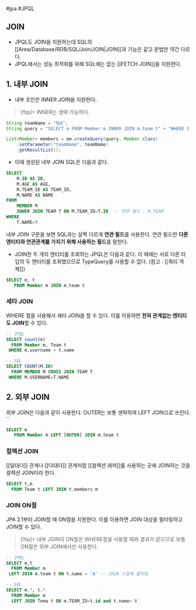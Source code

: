 #jpa #JPQL

## JOIN
+ JPQL도 JOIN을 지원하는데 SQL의 [[Area/Database/RDB/SQL/Join/JOIN|JOIN]]과 기능은 같고 문법만 약간 다르다.
+ JPQL에서는 성능 최적화를 위해 SQL에는 없는 [[FETCH JOIN]]을 지원한다.

## 1. 내부 JOIN
+ 내부 조인은 INNER JOIN을 지원한다.

> [!tip]+ 
> INNER는 생략 가능하다.

```java
String teamName = "팀A";
String query = "SELECT m FROM Member m INNER JOIN m.team t" + "WHERE t.name = :teamName";

List<Member> members = em.createQuery(query, Member.class)
	.setParameter("teamName", teamName)
	.getResultList();
```

+ 이때 생성된 내부 JOIN SQL은 다음과 같다.

```sql
SELECT
	M.ID AS ID,
	M.AGE AS AGE,
	M.TEAM_ID AS TEAM_ID,
	M.NAME AS NAME
FROM
	MEMBER M
	INNER JOIN TEAM T ON M.TEAM_ID=T.ID  -- 연관 필드 : M.TEAM
WHERE
	T.NAME=?
```

내부 JOIN 구문을 보면 SQL과는 살짝 다르게 **연관 필드**를 사용한다.  연관 필드란 **다른 엔티티와 연관관계를 가지기 위해 사용하는 필드**를 말한다.

+ JOIN한 두 개의 엔티티를 조회하는 JPQL은 다음과 같다. 이 때에는 서로 다른 타입의 두 엔티티를 조회했으므로 TypeQuery를 사용할 수 없다. (참고 : [[쿼리 객체]])

```sql
SELECT m, t
   FROM Member m JOIN m.team t
```

### 세타 JOIN
WHERE 절을 사용해서 세타 JOIN을 할 수 있다. 이를 이용하면 **전혀 관계없는 엔티티도 JOIN**할 수 있다.

```sql
-- JPQL
SELECT count(m)
  FROM Member m, Team t
 WHERE m.username = t.name

-- SQL
SELECT COUNT(M.ID)
  FROM MEMBER M CROSS JOIN TEAM T
 WHERE M.USERNAME=T.NAME
```

## 2. 외부 JOIN
외부 JOIN은 다음과 같이 사용한다. OUTER는 보통 생략하여 LEFT JOIN으로 쓰인다.
``
```sql
SELECT m
   FROM Member m LEFT [OUTER] JOIN m.team t
```

### 컬렉션 JOIN
[[일대다]] 관계나 [[다대다]] 관계처럼 [[컬렉션 래퍼]]를 사용하는 곳에 JOIN하는 것을 컬렉션 JOIN이라 한다.

```sql
SELECT t,m
  FROM Team t LEFT JOIN t.members m
```

### JOIN ON절
JPA 2.1부터 JOIN할 때 ON절을 지원한다. 이를 이용하면 JOIN 대상을 필터링하고 JOIN할 수 있다.

> [!tip]+ 
> 내부 JOIN의 ON절은 WHERE절을 사용할 때와 결과가 같으므로 보통 ON절은 외부 JOIN에서만 사용한다.

```sql
-- JPQL
SELECT m,t
  FROM Member m
 LEFT JOIN m.team t ON t.name = 'A' -- JOIN 시점에 필터링

-- SQL
SELECT m.*, t.*
  FROM Member m
  LEFT JOIN Tema t ON m.TEAM_ID=t.id and t.name='A'
```